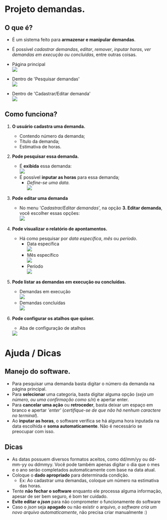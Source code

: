 # Projeto demandas.

## O que é?

  - É um sistema feito para **armazenar e manipular demandas**.
  - É possível _cadastrar demandas_, _editar_, _remover_, _inputar horas_, _ver demandas em execução ou concluidas_, entre outras coisas.

  - Página principal <br> <img src="./imgs/principal.png">
  - Dentro de 'Pesquisar demandas'<br> <img src="./imgs/pesquisarDemanda.png">
  - Dentro de 'Cadastrar/Editar demanda'<br> <img src="./imgs/crud.png">

## Como funciona?

  1. **O usuário cadastra uma demanda.**
      - Contendo número da demanda;
      - Título da demanda;
      - Estimativa de horas.
  2. **Pode pesquisar essa demanda.**
      - É **exibida** essa demanda:
            <br><img src="./imgs/pesquisarDemanda.png">
      - É possível **inputar as horas** para essa demanda;
          - *Define-se uma data.*
          <br><img src="./imgs/selecionarData.png">
      
  3. **Pode editar uma demanda** 
      - No menu '*Cadastrar/Editar demandas*', na opção **3. Editar demanda**, você escolher essas opções:
        <br> <img src="./imgs/paginaEditarDemanda.png">
  4. **Pode visualizar o relatório de apontamentos.**
      - Há como pesquisar por *data específica*, *mês* ou *período*.
          - Data específica <br> <img src="./imgs/dataEspecifica.png">
          - Mês específico <br> <img src="./imgs/mesEspecifico.png">
          - Período <br> <img src="./imgs/periodoEspecifico.png">
  5. **Pode listar as demandas em execução ou concluídas.**
        - Demandas em execução <br> <img src="./imgs/listasAtivas.png">
        - Demandas concluídas <br> <img src="./imgs/listarConcluidas.png">
  6. **Pode configurar os atalhos que quiser.**
        - Aba de configuração de atalhos <br>
        <img src="./imgs/editarAtalhos.png">
# Ajuda / Dicas

## Manejo do software.
  
  - Para pesquisar uma demanda basta digitar o número da demanda na página principal.
  - Para **selecionar** uma categoria, basta digitar alguma opção (*seja um número, ou uma confirmação como s/n*) e apertar enter.
  - Para **cancelar uma ação** ou **retroceder**, basta deixar um espaço em branco e apertar *'enter'* (*certifique-se de que não há nenhum caractere no terminal*).
  - Ao **inputar as horas**, o software verifica se há alguma hora inputada na data escolhida e **soma automaticamente**. Não é necessário se preocupar com isso.
  
## Dicas
  - As datas possuem diversos formatos aceitos, como dd/mm/yy ou dd-mm-yy ou ddmmyy. Você pode também apenas digitar o dia que o mes e o ano serão completados automaticamente com base na data atual.
  - Coloque o **dado apropriado** para determinada condição.
      - Ex: Ao cadastrar uma demandas, coloque um número na estimativa das horas.
  - Tente **não fechar o software** enquanto ele processa alguma informação, apesar de ser bem seguro, é bom ter cuidado.
  - **Evite editar o _json_** para não comprometer o funcionamente do software
  - Caso o _json_ seja **apagado** ou não existir o arquivo, _o software cria um novo arquivo automaticamente_, não precisa criar manualmente :)
